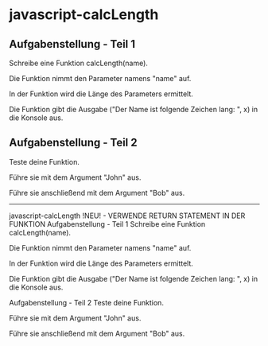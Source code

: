 # javascript-calcLength

## Aufgabenstellung - Teil 1
Schreibe eine Funktion calcLength(name).

Die Funktion nimmt den Parameter namens "name" auf.

In der Funktion wird die Länge des Parameters ermittelt.

Die Funktion gibt die Ausgabe ("Der Name ist folgende Zeichen lang: ", x) in die Konsole aus.

## Aufgabenstellung - Teil 2
Teste deine Funktion.

Führe sie mit dem Argument "John" aus.

Führe sie anschließend mit dem Argument "Bob" aus.

-------------------------

javascript-calcLength
!NEU! - VERWENDE RETURN STATEMENT IN DER FUNKTION
Aufgabenstellung - Teil 1
Schreibe eine Funktion calcLength(name).

Die Funktion nimmt den Parameter namens "name" auf.

In der Funktion wird die Länge des Parameters ermittelt.

Die Funktion gibt die Ausgabe ("Der Name ist folgende Zeichen lang: ", x) in die Konsole aus.

Aufgabenstellung - Teil 2
Teste deine Funktion.

Führe sie mit dem Argument "John" aus.

Führe sie anschließend mit dem Argument "Bob" aus.